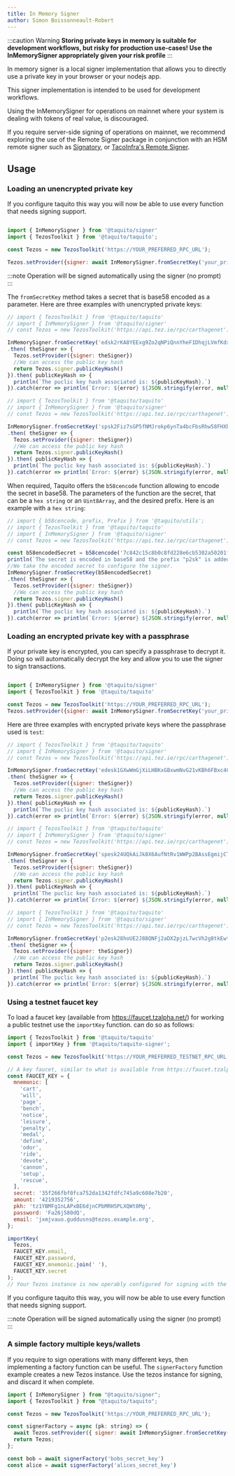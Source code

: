 ```yaml
---
title: In Memory Signer
author: Simon Boissonneault-Robert
---
```

:::caution Warning
**Storing private keys in memory is suitable for development workflows, but risky for
production use-cases! Use the InMemorySigner appropriately given your risk profile**
:::

In memory signer is a local signer implementation that allows you to directly use a private key in your browser or your nodejs app.

This signer implementation is intended to be used for development workflows.

Using the InMemorySigner for operations on mainnet where your system is dealing with tokens of real value, is discouraged.

If you require server-side signing of operations on mainnet, we recommend exploring the use of the Remote Signer package in conjunction with an HSM remote signer such as [Signatory][0], or [TacoInfra's Remote Signer][1].

## Usage

### Loading an unencrypted private key

If you configure taquito this way you will now be able to use every function that needs signing support.

```js

import { InMemorySigner } from '@taquito/signer'
import { TezosToolkit } from '@taquito/taquito';

const Tezos = new TezosToolkit('https://YOUR_PREFERRED_RPC_URL');

Tezos.setProvider({signer: await InMemorySigner.fromSecretKey('your_private_key')})
```

:::note
Operation will be signed automatically using the signer (no prompt)
:::

The `fromSecretKey` method takes a secret that is base58 encoded as a parameter. Here are three examples with unencrypted private keys:

```js live noInline
// import { TezosToolkit } from '@taquito/taquito'
// import { InMemorySigner } from '@taquito/signer'
// const Tezos = new TezosToolkit('https://api.tez.ie/rpc/carthagenet');

InMemorySigner.fromSecretKey('edsk2rKA8YEExg9Zo2qNPiQnnYheF1DhqjLVmfKdxiFfu5GyGRZRnb')
.then( theSigner => {
  Tezos.setProvider({signer: theSigner})
  //We can access the public key hash
  return Tezos.signer.publicKeyHash()
}).then( publicKeyHash => {
  println(`The puclic key hash associated is: ${publicKeyHash}.`)
}).catch(error => println(`Error: ${error} ${JSON.stringify(error, null, 2)}`));
```

```js live noInline
// import { TezosToolkit } from '@taquito/taquito'
// import { InMemorySigner } from '@taquito/signer'
// const Tezos = new TezosToolkit('https://api.tez.ie/rpc/carthagenet');

InMemorySigner.fromSecretKey('spsk2Fiz7sGP5fNMJrokp6ynTa4bcFbsRhw58FHXbNf5ProDNFJ5Xq')
.then( theSigner => {
  Tezos.setProvider({signer: theSigner})
  //We can access the public key hash
  return Tezos.signer.publicKeyHash()
}).then( publicKeyHash => {
  println(`The puclic key hash associated is: ${publicKeyHash}.`)
}).catch(error => println(`Error: ${error} ${JSON.stringify(error, null, 2)}`));
```

When required, Taquito offers the `b58cencode` function allowing to encode the secret in base58. The parameters of the function are the secret, that can be a `hex string` or an `Uint8Array`, and the desired prefix. Here is an example with a `hex string`:

```js live noInline
// import { b58cencode, prefix, Prefix } from '@taquito/utils';
// import { TezosToolkit } from '@taquito/taquito'
// import { InMemorySigner } from '@taquito/signer'
// const Tezos = new TezosToolkit('https://api.tez.ie/rpc/carthagenet');

const b58encodedSecret = b58cencode('7c842c15c8b0c8fd228e6cb5302a50201f41642dd36b699003fb3c857920bc9d', prefix[Prefix.P2SK]);
println(`The secret is encoded in base58 and the prefix "p2sk" is added to it: ${b58encodedSecret}.`)
//We take the encoded secret to configure the signer.
InMemorySigner.fromSecretKey(b58encodedSecret)
.then( theSigner => {
  Tezos.setProvider({signer: theSigner})
  //We can access the public key hash
  return Tezos.signer.publicKeyHash()
}).then( publicKeyHash => {
  println(`The puclic key hash associated is: ${publicKeyHash}.`)
}).catch(error => println(`Error: ${error} ${JSON.stringify(error, null, 2)}`));

```

### Loading an encrypted private key with a passphrase

If your private key is encrypted, you can specify a passphrase to decrypt it. Doing so will automatically decrypt the key and allow you to use the signer to sign transactions. 

```js

import { InMemorySigner } from '@taquito/signer'
import { TezosToolkit } from '@taquito/taquito'

const Tezos = new TezosToolkit('https://YOUR_PREFERRED_RPC_URL');
Tezos.setProvider({signer: await InMemorySigner.fromSecretKey('your_private_key', 'your_passphrase')})
```

Here are three examples with encrypted private keys where the passphrase used is `test`:

```js live noInline
// import { TezosToolkit } from '@taquito/taquito'
// import { InMemorySigner } from '@taquito/signer'
// const Tezos = new TezosToolkit('https://api.tez.ie/rpc/carthagenet');

InMemorySigner.fromSecretKey('edesk1GXwWmGjXiLHBKxGBxwmNvG21vKBh6FBxc4CyJ8adQQE2avP5vBB57ZUZ93Anm7i4k8RmsHaPzVAvpnHkFF', 'test')
.then( theSigner => {
  Tezos.setProvider({signer: theSigner})
  //We can access the public key hash
  return Tezos.signer.publicKeyHash()
}).then( publicKeyHash => {
  println(`The puclic key hash associated is: ${publicKeyHash}.`)
}).catch(error => println(`Error: ${error} ${JSON.stringify(error, null, 2)}`));
```

```js live noInline
// import { TezosToolkit } from '@taquito/taquito'
// import { InMemorySigner } from '@taquito/signer'
// const Tezos = new TezosToolkit('https://api.tez.ie/rpc/carthagenet');

InMemorySigner.fromSecretKey('spesk24UQkAiJk8X6AufNtRv1WWPp2BAssEgmijCTQPMgUXweSKPmLdbyAjPmCG1pR2dC9P5UZZVeZcb7zVodUHZ', 'test')
.then( theSigner => {
  Tezos.setProvider({signer: theSigner})
  //We can access the public key hash
  return Tezos.signer.publicKeyHash()
}).then( publicKeyHash => {
  println(`The puclic key hash associated is: ${publicKeyHash}.`)
}).catch(error => println(`Error: ${error} ${JSON.stringify(error, null, 2)}`));
```

```js live noInline
// import { TezosToolkit } from '@taquito/taquito'
// import { InMemorySigner } from '@taquito/signer'
// const Tezos = new TezosToolkit('https://api.tez.ie/rpc/carthagenet');

InMemorySigner.fromSecretKey('p2esk28hoUE2J88QNFj2aDX2pjzL7wcVh2g8tkEwtWWguby9M3FHUgSbzvF2Sd7wQ4Kd8crFwvto6gF3otcBuo4T', 'test')
.then( theSigner => {
  Tezos.setProvider({signer: theSigner})
  //We can access the public key hash
  return Tezos.signer.publicKeyHash()
}).then( publicKeyHash => {
  println(`The puclic key hash associated is: ${publicKeyHash}.`)
}).catch(error => println(`Error: ${error} ${JSON.stringify(error, null, 2)}`));
```

### Using a testnet faucet key

To load a faucet key (available from https://faucet.tzalpha.net/) for working a public testnet use the `importKey` function.
can do so as follows:

```js
import { TezosToolkit } from '@taquito/taquito'
import { importKey } from '@taquito/taquito-signer';

const Tezos = new TezosToolkit('https://YOUR_PREFERRED_TESTNET_RPC_URL');

// A key faucet, similar to what is available from https://faucet.tzalpha.net/
const FAUCET_KEY = {
  mnemonic: [
    'cart',
    'will',
    'page',
    'bench',
    'notice',
    'leisure',
    'penalty',
    'medal',
    'define',
    'odor',
    'ride',
    'devote',
    'cannon',
    'setup',
    'rescue',
  ],
  secret: '35f266fbf0fca752da1342fdfc745a9c608e7b20',
  amount: '4219352756',
  pkh: 'tz1YBMFg1nLAPxBE6djnCPbMRH5PLXQWt8Mg',
  password: 'Fa26j580dQ',
  email: 'jxmjvauo.guddusns@tezos.example.org',
};

importKey(
  Tezos,
  FAUCET_KEY.email,
  FAUCET_KEY.password,
  FAUCET_KEY.mnemonic.join(' '),
  FAUCET_KEY.secret
);
// Your Tezos instance is now operably configured for signing with the faucet key.
```

If you configure taquito this way, you will now be able to use every function that needs signing support.

:::note
Operation will be signed automatically using the signer (no prompt)
:::

### A simple factory multiple keys/wallets

If you require to sign operations with many different keys, then implementing a factory function can be useful.
The `signerFactory` function example creates a new Tezos instance. Use the tezos instance for signing, and discard it when complete. 

```js
import { InMemorySigner } from "@taquito/signer";
import { TezosToolkit } from "@taquito/taquito";

const Tezos = new TezosToolkit('https://YOUR_PREFERRED_RPC_URL');

const signerFactory = async (pk: string) => {
  await Tezos.setProvider({ signer: await InMemorySigner.fromSecretKey(pk) });
  return Tezos;
};

const bob = await signerFactory('bobs_secret_key')
const alice = await signerFactory('alices_secret_key')
```

[0]: https://signatory.io 
[1]: https://github.com/tacoinfra/remote-signer
